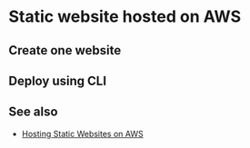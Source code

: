 # Static website hosted on AWS

## Create one website

## Deploy using CLI



## See also
* [Hosting Static Websites on AWS](https://d0.awsstatic.com/whitepapers/Building%20Static%20Websites%20on%20AWS.pdf)
